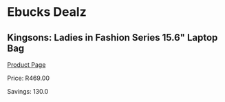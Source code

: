 
# Ebucks Dealz
## Kingsons: Ladies in Fashion Series 15.6" Laptop Bag
[Product Page](https://www.ebucks.com/web/shop/productSelected.do?prodId=1129472704&catId=714948688)

Price: R469.00

Savings: 130.0


	